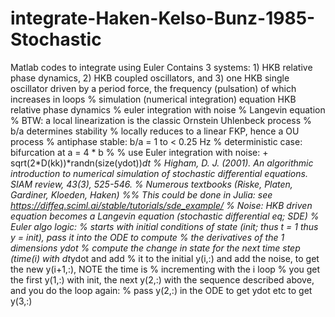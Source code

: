 # integrate-Haken-Kelso-Bunz-1985-Stochastic
Matlab codes to integrate using Euler
Contains 3 systems: 1) HKB relative phase dynamics, 2) HKB coupled oscillators, and 3) one HKB single oscillator driven by a period force, the frequency (pulsation) of which increases in loops
% simulation (numerical integration) equation HKB relative phase dynamics
% euler integration with noise
% Langevin equation
% BTW: a local linearization is the classic Ornstein Uhlenbeck process
% b/a determines stability
% locally reduces to a linear FKP, hence a OU process
% antiphase stable: b/a = 1 to < 0.25 Hz
% deterministic case: bifurcation at a = 4 * b
% 
% use Euler integration with noise: + sqrt(2*D(kk))*randn(size(ydot))*dt
% Higham, D. J. (2001). An algorithmic introduction to numerical simulation of stochastic differential equations. SIAM review, 43(3), 525-546.
% Numerous textbooks (Riske, Platen, Gardiner, Kloeden, Haken)
%% This could be done in Julia: see https://diffeq.sciml.ai/stable/tutorials/sde_example/
% Noise: HKB driven equation becomes a Langevin equation (stochastic differential eq; SDE)
% Euler algo logic:
% starts with initial conditions of state (init; thus t = 1 thus y = init), pass it into the ODE to compute
% the derivatives of the 1 dimensions ydot
% compute the change in state for the next time step (time(i) with dt*ydot and add
% it to the initial y(i,:) and add the noise, to get the new y(i+1,:), NOTE the time is
% incrementing with the i loop
% you get the first y(1,:) with init, the next y(2,:) with the sequence described above, and you do the loop again:
% pass y(2,:) in the ODE to get ydot etc to get y(3,:)
